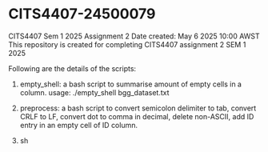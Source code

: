 # CITS4407-24500079
CITS4407 Sem 1 2025 Assignment 2
Date created: May 6 2025 10:00 AWST
This repository is created for completing CITS4407 assignment 2 SEM 1 2025

Following are the details of the scripts:
1. empty_shell:
   a bash script to summarise amount of empty cells in a column.
   usage: ./empty_shell bgg_dataset.txt

2. preprocess:
   a bash script to convert semicolon delimiter to tab, convert CRLF to LF, convert dot to comma in decimal, delete non-ASCII, add ID entry in an empty cell of ID column.


3. sh

 

